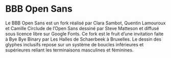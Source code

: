 # BBB Open Sans

Le BBB Open Sans est un fork réalisé par Clara Sambot, Quentin Lamouroux et Camille Circlude de l’Open Sans dessiné par Steve Matteson et diffusé sous licence libre sur Google Fonts. Ce fork est le fruit d’une invitation faite à Bye Bye Binary par Les Halles de Schaerbeek à Bruxelles. Le dessin des glyphes inclusifs repose sur un système de boucles inférieures et supérieures reliant les terminaisons masculines et féminines.

